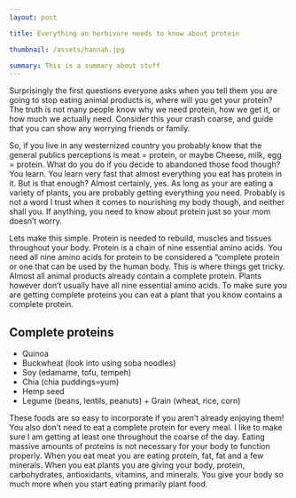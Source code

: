 ```yaml
---
layout: post

title: Everything an herbivore needs to know about protein

thumbnail: /assets/hannah.jpg

summary: This is a summary about stuff
---
```


Surprisingly the first questions everyone asks when you tell them you are going to stop eating animal products is, where will you get your protein? The truth is not many people know why we need protein, how we get it, or how much we actually need. Consider this your crash coarse, and guide that you can show any worrying friends or family.

So, if you live in any westernized country you probably know that the general publics perceptions is meat = protein, or maybe Cheese, milk, egg = protein. What do you do if you decide to abandoned those food though? You learn. You learn very fast that almost everything you eat has protein in it. But is that enough? Almost certainly, yes. As long as your are eating a variety of plants, you are probably getting everything you need. Probably is not a word I trust when it comes to nourishing my body though, and neither shall you. If anything, you need to know about protein just so your mom doesn’t worry.

Lets make this simple. Protein is needed to rebuild, muscles and tissues throughout your body. Protein is a chain of nine essential amino acids. You need all nine amino acids for protein to be considered a “complete protein or one that can be used by the human body. This is where things get tricky. Almost all animal products already contain a complete protein. Plants however don’t usually have all nine essential amino acids. To make sure you are getting complete proteins you can eat a plant that you know contains a complete protein.

## Complete proteins

- Quinoa
- Buckwheat (look into using soba noodles)
- Soy (edamame, tofu, tempeh)
- Chia (chia puddings=yum)
- Hemp seed
- Legume (beans, lentils, peanuts) + Grain (wheat, rice, corn)

These foods are so easy to incorporate if you aren’t already enjoying them! You also don’t need to eat a complete protein for every meal. I like to make sure I am getting at least one throughout the coarse of the day. Eating massive amounts of proteins is not necessary for your body to function properly. When you eat meat you are eating protein, fat, fat and a few minerals. When you eat plants you are giving your body, protein, carbohydrates, antioxidants, vitamins, and minerals. You give your body so much more when you start eating primarily plant food.
